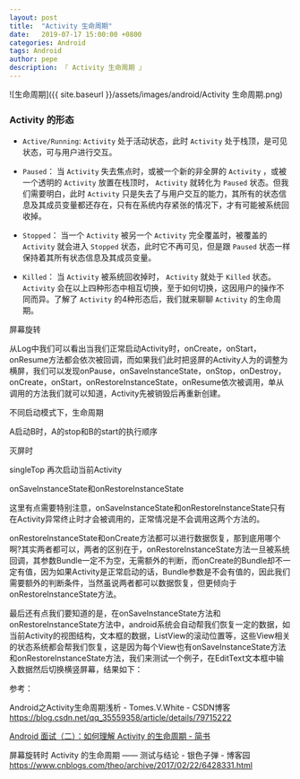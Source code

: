 ```yaml
---
layout: post
title:  "Activity 生命周期"
date:   2019-07-17 15:00:00 +0800
categories: Android
tags: Android
author: pepe
description: 『 Activity 生命周期 』
---
```


![生命周期]({{ site.baseurl }}/assets/images/android/Activity 生命周期.png)

### **Activity 的形态**

* `Active/Running`: 
 `Activity` 处于活动状态，此时 `Activity` 处于栈顶，是可见状态，可与用户进行交互。 

* `Paused`： 
当 `Activity` 失去焦点时，或被一个新的非全屏的 `Activity` ，或被一个透明的 `Activity` 放置在栈顶时， `Activity` 就转化为 `Paused` 状态。但我们需要明白，此时 `Activity` 只是失去了与用户交互的能力，其所有的状态信息及其成员变量都还存在，只有在系统内存紧张的情况下，才有可能被系统回收掉。 

* `Stopped`： 
当一个 `Activity` 被另一个 `Activity` 完全覆盖时，被覆盖的 `Activity` 就会进入 `Stopped` 状态，此时它不再可见，但是跟 `Paused` 状态一样保持着其所有状态信息及其成员变量。 

* `Killed`： 
当 `Activity` 被系统回收掉时， `Activity` 就处于 `Killed` 状态。 
 `Activity` 会在以上四种形态中相互切换，至于如何切换，这因用户的操作不同而异。了解了 `Activity` 的4种形态后，我们就来聊聊 `Activity` 的生命周期。



屏幕旋转

从Log中我们可以看出当我们正常启动Activity时，onCreate，onStart，onResume方法都会依次被回调，而如果我们此时把竖屏的Activity人为的调整为横屏，我们可以发现onPause，onSaveInstanceState，onStop，onDestroy，onCreate，onStart，onRestoreInstanceState，onResume依次被调用，单从调用的方法我们就可以知道，Activity先被销毁后再重新创建。

不同启动模式下，生命周期

A启动B时，A的stop和B的start的执行顺序

灭屏时

singleTop  再次启动当前Activity

onSaveInstanceState和onRestoreInstanceState

这里有点需要特别注意，onSaveInstanceState和onRestoreInstanceState只有在Activity异常终止时才会被调用的，正常情况是不会调用这两个方法的。

onRestoreInstanceState和onCreate方法都可以进行数据恢复，那到底用哪个啊?其实两者都可以，两者的区别在于，onRestoreInstanceState方法一旦被系统回调，其参数Bundle一定不为空，无需额外的判断，而onCreate的Bundle却不一定有值，因为如果Activity是正常启动的话，Bundle参数是不会有值的，因此我们需要额外的判断条件，当然虽说两者都可以数据恢复，但更倾向于onRestoreInstanceState方法。 

最后还有点我们要知道的是，在onSaveInstanceState方法和onRestoreInstanceState方法中，android系统会自动帮我们恢复一定的数据，如当前Activity的视图结构，文本框的数据，ListView的滚动位置等，这些View相关的状态系统都会帮我们恢复，这是因为每个View也有onSaveInstanceState方法和onRestoreInstanceState方法，我们来测试一个例子，在EditText文本框中输入数据然后切换横竖屏幕，结果如下：












参考：

Android之Activity生命周期浅析 - Tomes.V.White - CSDN博客
https://blog.csdn.net/qq_35559358/article/details/79715222

[Android 面试（二）：如何理解 Activity 的生命周期 - 简书](https://www.jianshu.com/p/5c32bf28b653)

屏幕旋转时 Activity 的生命周期 —— 测试与结论 - 银色子弹 - 博客园
https://www.cnblogs.com/theo/archive/2017/02/22/6428331.html
